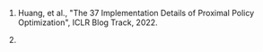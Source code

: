 1. Huang, et al., "The 37 Implementation Details of Proximal Policy Optimization", ICLR Blog Track, 2022.

2. 